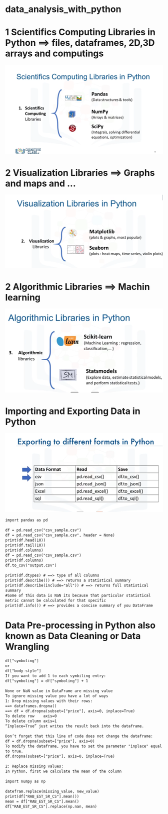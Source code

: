 
# data_analysis_with_python

# 1 Scientifics Computing Libraries in Python ==> files, dataframes, 2D,3D arrays and computings

![Scientifics Computing](z1.png)

# 2 Visualization Libraries ==> Graphs and maps and ...

![Visualization](z2.png)

# 2 Algorithmic Libraries ==> Machin learning


![Algorithmic](z3.png)


# Importing and Exporting Data in Python

![Importing & Exporting](z4.png)

```
import pandas as pd

df = pd.read_csv("csv_sample.csv")
df = pd.read_csv("csv_sample.csv", header = None)
print(df.head(10))
print(df.tail(10))
print(df.columns)
df = pd.read_csv("csv_sample.csv")
print(df.columns)
df.to_csv("output.csv")

print(df.dtypes) # ==> type of all columns
print(df.describe()) # ==> returns a statistical summary
print(df.describe(include="all")) # ==> returns full statistical summary
#Some of this data is NaN its because that particular statistical metric cannot be calculated for that specific
print(df.info()) # ==> provides a concise summary of you DataFrame

```

# Data Pre-processing in Python also known as Data Cleaning or Data Wrangling
```
df["symboling"]
or 
df["body-style"]
If you want to add 1 to each symbiling entry:
df["symboling"] = df["symboling"] + 1

None or NaN value in DataFrame are missing value 
To ignore missing value you have a lot of ways
1: Drop missing values with their rows:
==> dataframes.dropna()
==> df = df.dropna(subset=["price"], axis=0, inplace=True)
To delete row    axis=0
To delete column axis=1
“Inplace=True” just writes the result back into the dataframe.

Don’t forget that this line of code does not change the dataframe:
df = df.dropna(subset=["price"], axis=0)
To modify the dataframe, you have to set the parameter "inplace" equal to true.
df.dropna(subset=["price"], axis=0, inplace=True)

2: Replace missing values:
In Python, first we calculate the mean of the column

import numpy as np

datefram.replace(missing_value, new_value)
print(df["RAB_EST_SR_CS"].mean())
mean = df["RAB_EST_SR_CS"].mean()
df["RAB_EST_SR_CS"].replace(np.nan, mean)

```
